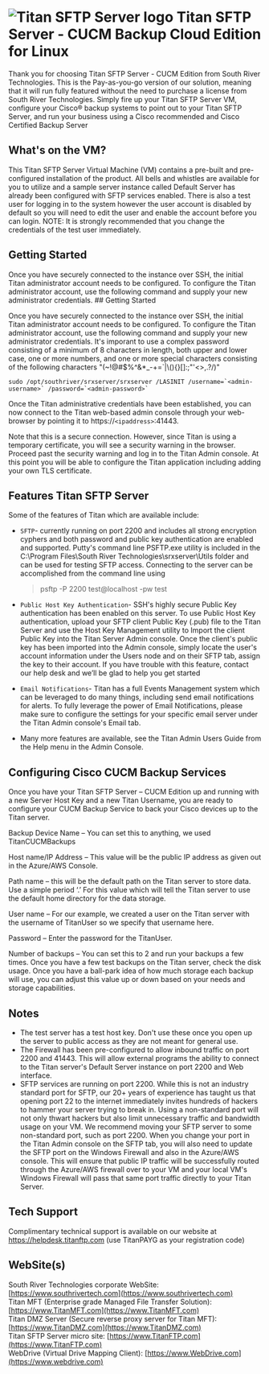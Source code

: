 # <img src="https://srtcdnstorage.blob.core.windows.net/software/nextgen/titansftp/titansftp48.png" alt="Titan SFTP Server logo"> Titan SFTP Server - CUCM Backup Cloud Edition for Linux</img>

Thank you for choosing Titan SFTP Server - CUCM Edition from South River Technologies. This is the Pay-as-you-go version of our solution, meaning that it will run fully featured without the need to purchase a license from South River Technologies. Simply fire up your Titan SFTP Server VM, configure your Cisco® backup systems to point out to your Titan SFTP Server, and run your business using a Cisco recommended and Cisco Certified Backup Server

## What's on the VM?

This Titan SFTP Server Virtual Machine (VM) contains a pre-built and pre-configured installation of the product. All bells and whistles are available for you to utilize and a sample server instance called Default Server has already been configured with SFTP services enabled. There is also a test user for logging in to the system however the user account is disabled by default so you will need to edit the user and enable the account before you can login. NOTE: It is strongly recommended that you change the credentials of the test user immediately.

## Getting Started

Once you have securely connected to the instance over SSH, the initial Titan administrator account needs to be configured. To configure the Titan administrator account, use the following command and supply your new administrator credentials. ## Getting Started

Once you have securely connected to the instance over SSH, the initial Titan administrator account needs to be configured. To configure the Titan administrator account, use the following command and supply your new administrator credentials. It's imporant to use a complex password consisting of a minimum of 8 characters in length, both upper and lower case, one or more numbers, and one or more special characters consisting of the following characters "(~!@#$%^&*_-+=`|\\(){}[]:;\"'<>,.?/)"

```
sudo /opt/southriver/srxserver/srxserver /LASINIT /username=`<admin-username>` /password=`<admin-password>`
```

Once the Titan administrative credentials have been established, you can now connect to the Titan web-based admin console through your web-browser by pointing it to https://`<ipaddress>`:41443.

Note that this is a secure connection. However, since Titan is using a temporary certificate, you will see a security warning in the browser. Proceed past the security warning and log in to the Titan Admin console. At this point you will be able to configure the Titan application including adding your own TLS certificate.

## Features Titan SFTP Server

Some of the features of Titan which are available include:

- `SFTP`- currently running on port 2200 and includes all strong encryption cyphers and both password and public key authentication are enabled and supported. Putty's command line PSFTP.exe utility is included in the C:\Program Files\South River Technologies\srxserver\Utils folder and can be used for testing SFTP access. Connecting to the server can be accomplished from the command line using

  > psftp -P 2200 test@localhost -pw test
  >
- `Public Host Key Authentication`- SSH's highly secure Public Key authentication has been enabled on this server. To use Public Host Key authentication, upload your SFTP client Public Key (.pub) file to the Titan Server and use the Host Key Management utility to Import the client Public Key into the Titan Server Admin console. Once the client's public key has been imported into the Admin console, simply locate the user's account information under the Users node and on their SFTP tab, assign the key to their account. If you have trouble with this feature, contact our help desk and we’ll be glad to help you get started
- `Email Notifications`- Titan has a full Events Management system which can be leveraged to do many things, including send email notifications for alerts. To fully leverage the power of Email Notifications, please make sure to configure the settings for your specific email server under the Titan Admin console's Email tab.
- Many more features are available, see the Titan Admin Users Guide from the Help menu in the Admin Console.


## Configuring Cisco CUCM Backup Services

Once you have your Titan SFTP Server – CUCM Edition up and running with a new Server Host Key and a new Titan Username, you are ready to configure your CUCM Backup Service to back your Cisco devices up to the Titan server. 

Backup Device Name – You can set this to anything, we used TitanCUCMBackups

Host name/IP Address – This value will be the public IP address as given out in the Azure/AWS Console.

Path name – this will be the default path on the Titan server to store data. Use a simple period ‘.’ For this value which will tell 
the Titan server to use the default home directory for the data storage.

User name – For our example, we created a user on the Titan server with the username of TitanUser so we specify that username here.

Password – Enter the password for the TitanUser.

Number of backups – You can set this to 2 and run your backups a few times. Once you have a few test backups on the Titan server, check the disk usage. Once you have a ball-park idea of how much storage each backup will use, you can adjust this value up or down based on your needs and storage capabilities.

## Notes

- The test server has a test host key. Don't use these once you open up the server to public access as they are not meant for general use.
- The Firewall has been pre-configured to allow inbound traffic on port 2200 and 41443. This will allow external programs the ability to connect to the Titan server's Default Server instance on port 2200 and Web interface.
- SFTP services are running on port 2200. While this is not an industry standard port for SFTP, our 20+ years of experience has taught us that opening port 22 to the internet immediately invites hundreds of hackers to hammer your server trying to break in. Using a non-standard port will not only thwart hackers but also limit unnecessary traffic and bandwidth usage on your VM. We recommend moving your SFTP server to some non-standard port, such as port 2200. When you change your port in the Titan Admin console on the SFTP tab, you will also need to update the SFTP port on the Windows Firewall and also in the Azure/AWS console. This will ensure that public IP traffic will be successfully routed through the Azure/AWS firewall over to your VM and your local VM's Windows Firewall will pass that same port traffic directly to your Titan Server.

## Tech Support

Complimentary technical support is available on our website at https://helpdesk.titanftp.com (use TitanPAYG as your registration code)

## WebSite(s)

South River Technologies corporate WebSite:  [https://www.southrivertech.com](https://www.southrivertech.com)<br />
Titan MFT (Enterprise grade Managed File Transfer Solution): [https://www.TitanMFT.com](https://www.TitanMFT.com)<br />
Titan DMZ Server (Secure reverse proxy server for Titan MFT): [https://www.TitanDMZ.com](https://www.TitanDMZ.com)<br />
Titan SFTP Server micro site: [https://www.TitanFTP.com](https://www.TitanFTP.com)<br />
WebDrive (Virtual Drive Mapping Client): [https://www.WebDrive.com](https://www.webdrive.com)<br />





